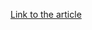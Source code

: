 [Link to the article](https://cylance.com/en_us/blog/threat-spotlight-the-return-of-qakbot-malware.html)
